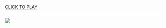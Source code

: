 
<a href="https://premium76.site?title=tecmo_bowl_unblocked_games&ref=13M">CLICK TO PLAY</a></h3>
<hr>

<a href="https://premium76.site?title=tecmo_bowl_unblocked_games&ref=13M"><img src="https://clearcache.store/games.png"></a>


